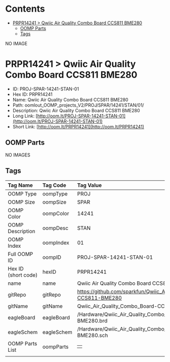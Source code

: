 



Contents
========

* [PRPR14241 > Qwiic Air Quality Combo Board CCS811 BME280](#prpr14241--qwiic-air-quality-combo-board-ccs811-bme280)
	* [OOMP Parts](#oomp-parts)
	* [Tags](#tags)
  
NO IMAGE  
# PRPR14241 > Qwiic Air Quality Combo Board CCS811 BME280

- ID: PROJ-SPAR-14241-STAN-01
- Hex ID: PRPR14241
- Name: Qwiic Air Quality Combo Board CCS811 BME280
- Path: oomlout_OOMP_projects_V2/PROJ/SPAR/14241/STAN/01/
- Description: Qwiic Air Quality Combo Board CCS811 BME280
- Long Link: [http://oom.lt/PROJ-SPAR-14241-STAN-01](http://oom.lt/PROJ-SPAR-14241-STAN-01)
- Short Link: [http://oom.lt/PRPR14241](http://oom.lt/PRPR14241)

## OOMP Parts
  
NO IMAGES  
## Tags
  

|Tag Name|Tag Code|Tag Value|
| :--- | :--- | :--- |
|OOMP Type|oompType|PROJ|
|OOMP Size|oompSize|SPAR|
|OOMP Color|oompColor|14241|
|OOMP Description|oompDesc|STAN|
|OOMP Index|oompIndex|01|
|Full OOMP ID|oompID|PROJ-SPAR-14241-STAN-01|
|Hex ID (short code)|hexID|PRPR14241|
|name|name|Qwiic Air Quality Combo Board CCS811 BME280|
|gitRepo|gitRepo|https://github.com/sparkfun/Qwiic_Air_Quality_Combo_Board-CCS811-BME280|
|gitName|gitName|Qwiic_Air_Quality_Combo_Board-CCS811-BME280|
|eagleBoard|eagleBoard|/Hardware/Qwiic_Air_Quality_Combo_Board-CCS811-BME280.brd|
|eagleSchem|eagleSchem|/Hardware/Qwiic_Air_Quality_Combo_Board-CCS811-BME280.sch|
|OOMP Parts List|oompParts|<table><tr><td></td></tr></table>|
||||
